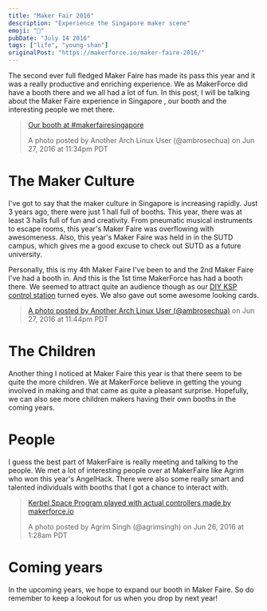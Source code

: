 ```yaml
---
title: "Maker Fair 2016"
description: "Experience the Singapore maker scene"
emoji: "🎡"
pubDate: "July 14 2016"
tags: ["life", "young-shan"]
originalPost: "https://makerforce.io/maker-faire-2016/"
---
```


The second ever full fledged Maker Faire has made its pass this year and it was a really productive and enriching experience. We as MakerForce did have a booth there and we all had a lot of fun. In this post, I will be talking about the Maker Faire experience in Singapore , our booth and the interesting people we met there.

> [Our booth at #makerfairesingapore](https://www.instagram.com/p/BHMDJtPDeZt/)
>
> A photo posted by Another Arch Linux User (@ambrosechua) on Jun 27, 2016 at 11:34pm PDT

# The Maker Culture

I've got to say that the maker culture in Singapore is increasing rapidly. Just 3 years ago, there were just 1 hall full of booths. This year, there was at least 3 halls full of fun and creativity. From pneumatic musical instruments to escape rooms, this year's Maker Faire was overflowing with awesomeness. Also, this year's Maker Faire was held in in the SUTD campus, which gives me a good excuse to check out SUTD as a future university.

Personally, this is my 4th Maker Faire I've been to and the 2nd Maker Faire I've had a booth in. And this is the 1st time MakerForce has had a booth there. We seemed to attract quite an audience though as our [DIY KSP control station](https://makerforce.io/the-ksp-command-station-2/) turned eyes. We also gave out some awesome looking cards.

> [A photo posted by Another Arch Linux User (@ambrosechua)](https://www.instagram.com/p/BHMETUOj5TD/) on Jun 27, 2016 at 11:44pm PDT

# The Children

Another thing I noticed at Maker Faire this year is that there seem to be quite the more children. We at MakerForce believe in getting the young involved in making and that came as quite a pleasant surprise. Hopefully, we can also see more children makers having their own booths in the coming years.

# People

I guess the best part of MakerFaire is really meeting and talking to the people. We met a lot of interesting people over at MakerFaire like Agrim who won this year's AngelHack. There were also some really smart and talented individuals with booths that I got a chance to interact with.

> [Kerbel Space Program played with actual controllers made by makerforce.io](https://www.instagram.com/p/BHHGrBdBuMO/)
>
> A photo posted by Agrim Singh (@agrimsingh) on Jun 26, 2016 at 1:28am PDT

# Coming years

In the upcoming years, we hope to expand our booth in Maker Faire. So do remember to keep a lookout for us when you drop by next year!
